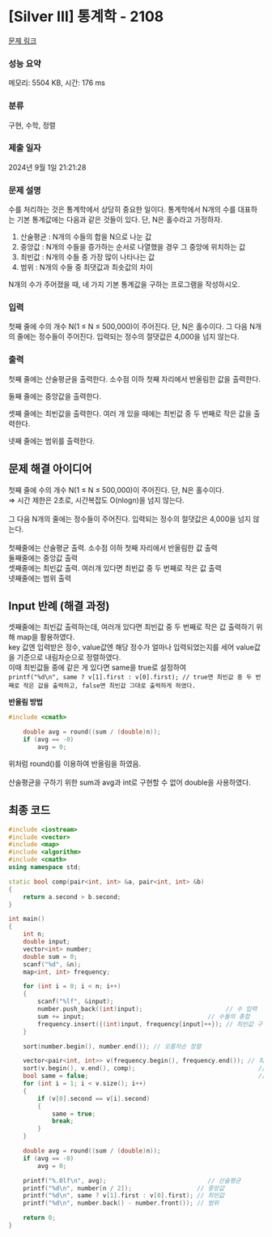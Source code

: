 # [Silver III] 통계학 - 2108 

[문제 링크](https://www.acmicpc.net/problem/2108) 

### 성능 요약

메모리: 5504 KB, 시간: 176 ms

### 분류

구현, 수학, 정렬

### 제출 일자

2024년 9월 1일 21:21:28

### 문제 설명

<p>수를 처리하는 것은 통계학에서 상당히 중요한 일이다. 통계학에서 N개의 수를 대표하는 기본 통계값에는 다음과 같은 것들이 있다. 단, N은 홀수라고 가정하자.</p>

<ol>
	<li>산술평균 : N개의 수들의 합을 N으로 나눈 값</li>
	<li>중앙값 : N개의 수들을 증가하는 순서로 나열했을 경우 그 중앙에 위치하는 값</li>
	<li>최빈값 : N개의 수들 중 가장 많이 나타나는 값</li>
	<li>범위 : N개의 수들 중 최댓값과 최솟값의 차이</li>
</ol>

<p>N개의 수가 주어졌을 때, 네 가지 기본 통계값을 구하는 프로그램을 작성하시오.</p>

### 입력 

 <p>첫째 줄에 수의 개수 N(1 ≤ N ≤ 500,000)이 주어진다. 단, N은 홀수이다. 그 다음 N개의 줄에는 정수들이 주어진다. 입력되는 정수의 절댓값은 4,000을 넘지 않는다.</p>

### 출력 

 <p>첫째 줄에는 산술평균을 출력한다. 소수점 이하 첫째 자리에서 반올림한 값을 출력한다.</p>

<p>둘째 줄에는 중앙값을 출력한다.</p>

<p>셋째 줄에는 최빈값을 출력한다. 여러 개 있을 때에는 최빈값 중 두 번째로 작은 값을 출력한다.</p>

<p>넷째 줄에는 범위를 출력한다.</p>


## 문제 해결 아이디어
첫째 줄에 수의 개수 N(1 ≤ N ≤ 500,000)이 주어진다. 단, N은 홀수이다.      
⇒ 시간 제한은 2초로, 시간복잡도 O(nlogn)을 넘지 않는다.     
</br>
그 다음 N개의 줄에는 정수들이 주어진다. 입력되는 정수의 절댓값은 4,000을 넘지 않는다.      
</br>
첫째줄에는 산술평균 출력. 소수점 이하 첫째 자리에서 반올림한 값 출력   
둘째줄에는 중앙값 출력   
셋째줄에는 최빈값 출력. 여러개 있다면 최빈값 중 두 번째로 작은 값 출력   
넷째줄에는 범위 출력   

## Input 반례 (해결 과정)
셋째줄에는 최빈값 출력하는데, 여러개 있다면 최빈값 중 두 번째로 작은 값 출력하기 위해 map을 활용하였다.     
key 값엔 입력받은 정수, value값엔 해당 정수가 얼마나 입력되었는지를 세어 value값을 기준으로 내림차순으로 정렬하였다.     
이때 최빈값들 중에 같은 게 있다면 same을 true로 설정하여     
 `printf("%d\n", same ? v[1].first : v[0].first); // true면 최빈값 중 두 번째로 작은 값을 출력하고, false면 최빈값 그대로 출력하게 하였다.`     

**반올림 방법**    
```cpp
#include <cmath>

    double avg = round((sum / (double)n));
    if (avg == -0)
        avg = 0;
```
위처럼 round()를 이용하여 반올림을 하였음.    
</br>
산술평균을 구하기 위한 sum과 avg과 int로 구현할 수 없어 double을 사용하였다.
</br>
## 최종 코드

```cpp
#include <iostream>
#include <vector>
#include <map>
#include <algorithm>
#include <cmath>
using namespace std;

static bool comp(pair<int, int> &a, pair<int, int> &b)
{
    return a.second > b.second;
}

int main()
{
    int n;
    double input;
    vector<int> number;
    double sum = 0;
    scanf("%d", &n);
    map<int, int> frequency;

    for (int i = 0; i < n; i++)
    {
        scanf("%lf", &input);
        number.push_back((int)input);                       // 수 입력
        sum += input;                                  // 수들의 총합
        frequency.insert({(int)input, frequency[input]++}); // 최빈값 구하기 위한 map
    }

    sort(number.begin(), number.end()); // 오름차순 정렬

    vector<pair<int, int>> v(frequency.begin(), frequency.end()); // 최빈값 구하기 위한 map을 vector로 변환
    sort(v.begin(), v.end(), comp);                                  // 최빈값 내림차순 정렬
    bool same = false;                                               // 최빈값이 여러개인가
    for (int i = 1; i < v.size(); i++)
    {
        if (v[0].second == v[i].second)
        {
            same = true;
            break;
        }
    }

    double avg = round((sum / (double)n));
    if (avg == -0)
        avg = 0;

    printf("%.0lf\n", avg);                            // 산술평균
    printf("%d\n", number[n / 2]);                  // 중앙값
    printf("%d\n", same ? v[1].first : v[0].first); // 최빈값
    printf("%d\n", number.back() - number.front()); // 범위

    return 0;
}
```
